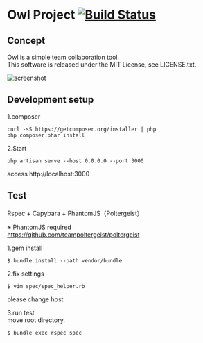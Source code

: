 # Owl Project [![Build Status](https://travis-ci.org/fortkle/owl.svg?branch=master)](https://travis-ci.org/fortkle/owl)

## Concept
Owl is a simple team collaboration tool.  
This software is released under the MIT License, see LICENSE.txt.

![screenshot](https://raw.githubusercontent.com/wiki/fortkle/owl/images/owl_screenshot.png)

## Development setup
1.composer   
```
curl -sS https://getcomposer.org/installer | php  
php composer.phar install  
```

2.Start
```
php artisan serve --host 0.0.0.0 --port 3000
```
access http://localhost:3000  

## Test
Rspec + Capybara + PhantomJS（Poltergeist）

※ PhantomJS required  
https://github.com/teampoltergeist/poltergeist

1.gem install
```
$ bundle install --path vendor/bundle
```

2.fix settings
```
$ vim spec/spec_helper.rb
```
please change host.

3.run test  
move root directory.
```
$ bundle exec rspec spec
```

